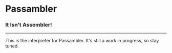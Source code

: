 # Passambler
### It Isn't Assembler!
---
This is the interpreter for Passambler. It's still a work in progress, so stay tuned.